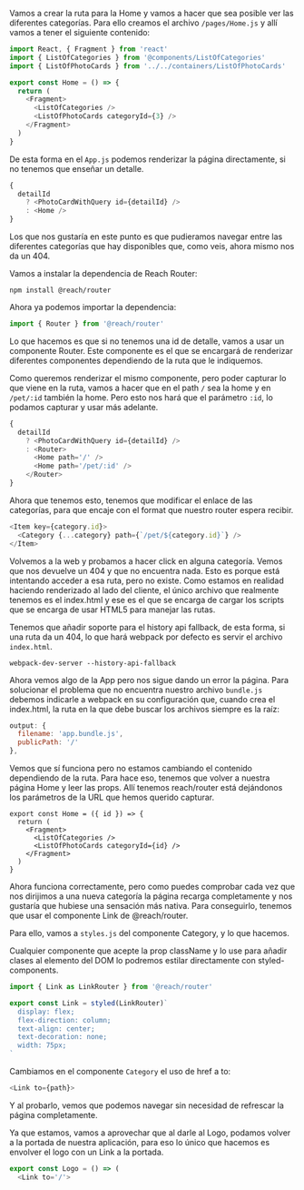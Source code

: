 Vamos a crear la ruta para la Home y vamos a hacer que sea posible ver las diferentes categorías. Para ello creamos el archivo `/pages/Home.js` y allí vamos a tener el siguiente contenido:

```js
import React, { Fragment } from 'react'
import { ListOfCategories } from '@components/ListOfCategories'
import { ListOfPhotoCards } from '../../containers/ListOfPhotoCards'

export const Home = () => {
  return (
    <Fragment>
      <ListOfCategories />
      <ListOfPhotoCards categoryId={3} />
    </Fragment>
  )
}
```

De esta forma en el `App.js` podemos renderizar la página <Home /> directamente, si no tenemos que enseñar un detalle.

```js
{
  detailId
    ? <PhotoCardWithQuery id={detailId} />
    : <Home />
}
```

Los que nos gustaría en este punto es que pudieramos navegar entre las diferentes categorías que hay disponibles que, como veis, ahora mismo nos da un 404.

Vamos a instalar la dependencia de Reach Router:
```
npm install @reach/router
```

Ahora ya podemos importar la dependencia:
```js
import { Router } from '@reach/router'
```

Lo que hacemos es que si no tenemos una id de detalle, vamos a usar un componente Router. Este componente es el que se encargará de renderizar diferentes componentes dependiendo de la ruta que le indiquemos.

Como queremos renderizar el mismo componente, pero poder capturar lo que viene en la ruta, vamos a hacer que en el path `/` sea la home y en `/pet/:id` también la home. Pero esto nos hará que el parámetro `:id`, lo podamos capturar y usar más adelante.

```js
{
  detailId
    ? <PhotoCardWithQuery id={detailId} />
    : <Router>
      <Home path='/' />
      <Home path='/pet/:id' />
    </Router>
}
```

Ahora que tenemos esto, tenemos que modificar el enlace de las categorías, para que encaje con el format que nuestro router espera recibir. 

```js en ListOfCategories.js
<Item key={category.id}>
  <Category {...category} path={`/pet/${category.id}`} />
</Item>
```

Volvemos a la web y probamos a hacer click en alguna categoría. Vemos que nos devuelve un 404 y que no encuentra nada. Esto es porque está intentando acceder a esa ruta, pero no existe. Como estamos en realidad haciendo renderizado al lado del cliente, el único archivo que realmente tenemos es el index.html y ese es el que se encarga de cargar los scripts que se encarga de usar HTML5 para manejar las rutas.

Tenemos que añadir soporte para el history api fallback, de esta forma, si una ruta da un 404, lo que hará webpack por defecto es servir el archivo `index.html`.

```
webpack-dev-server --history-api-fallback
```

Ahora vemos algo de la App pero nos sigue dando un error la página. Para solucionar el problema que no encuentra nuestro archivo `bundle.js` debemos indicarle a webpack en su configuración que, cuando crea el index.html, la ruta en la que debe buscar los archivos siempre es la raíz:

```js
output: {
  filename: 'app.bundle.js',
  publicPath: '/'
},
```

Vemos que sí funciona pero no estamos cambiando el contenido dependiendo de la ruta. Para hace eso, tenemos que volver a nuestra página Home y leer las props. Allí tenemos reach/router está dejándonos los parámetros de la URL que hemos querido capturar.

```
export const Home = ({ id }) => {
  return (
    <Fragment>
      <ListOfCategories />
      <ListOfPhotoCards categoryId={id} />
    </Fragment>
  )
}
```

Ahora funciona correctamente, pero como puedes comprobar cada vez que nos dirijimos a una nueva categoría la página recarga completamente y nos gustaría que hubiese una sensación más nativa. Para conseguirlo, tenemos que usar el componente Link de @reach/router.

Para ello, vamos a `styles.js` del componente Category, y lo que hacemos.

Cualquier componente que acepte la prop className y lo use para añadir clases al elemento del DOM lo podremos estilar directamente con styled-components.

```js Categories/styles.js
import { Link as LinkRouter } from '@reach/router'

export const Link = styled(LinkRouter)`
  display: flex;
  flex-direction: column;
  text-align: center;
  text-decoration: none;
  width: 75px;
`
```

Cambiamos en el componente `Category` el uso de href a to:
```js en Category.js
<Link to={path}>
```

Y al probarlo, vemos que podemos navegar sin necesidad de refrescar la página completamente.

Ya que estamos, vamos a aprovechar que al darle al Logo, podamos volver a la portada de nuestra aplicación, para eso lo único que hacemos es envolver el logo con un Link a la portada.

```js
export const Logo = () => (
  <Link to='/'>
```